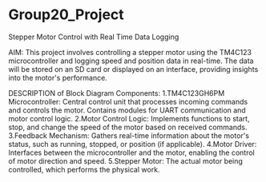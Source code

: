 # Group20_Project

Stepper Motor Control with Real Time Data Logging

AIM: 
This project involves controlling a stepper motor using the TM4C123 microcontroller and logging speed and position data in real-time. The data will be stored on an SD card or displayed on an interface, providing insights into the motor's performance.


DESCRIPTION of Block Diagram Components:
1.TM4C123GH6PM Microcontroller:
  Central control unit that processes incoming commands and controls the motor.
  Contains modules for UART communication and motor control logic.
2.Motor Control Logic:
  Implements functions to start, stop, and change the speed of the motor based on received commands.
3.Feedback Mechanism:
  Gathers real-time information about the motor's status, such as running, stopped, or position (if applicable).
4.Motor Driver:
  Interfaces between the microcontroller and the motor, enabling the control of motor direction and speed.
5.Stepper Motor:
  The actual motor being controlled, which performs the physical work.


























